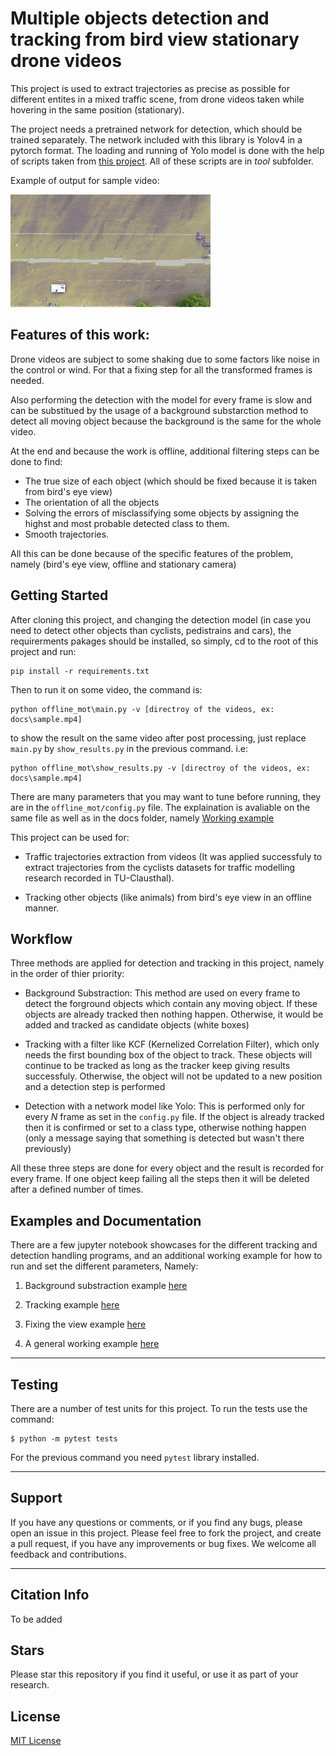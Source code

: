 
Multiple objects detection and tracking from bird view stationary drone videos
=========


This project is used to extract trajectories as precise as possible for different entites in a mixed traffic scene, from drone videos taken while hovering in the same position (stationary).

The project needs a pretrained network for detection, which should be trained separately. The network included with this library is Yolov4 in a pytorch format. The loading and running of Yolo model is done with the help of scripts taken from [this project](https://github.com/Tianxiaomo/pytorch-YOLOv4). All of these scripts are in *tool* subfolder.

Example of output for sample video:

![Problem loading the gif!](docs/output.gif)



## Features of this work:

Drone videos are subject to some shaking due to some factors like noise in the control or wind. For that a fixing step for all the transformed frames is needed. 

Also performing the detection with the model for every frame is slow and can be substitued by the usage of a background substarction method to detect all moving object because the background is the same for the whole video.

At the end and because the work is offline, additional filtering steps can be done to find: 

- The true size of each object (which should be fixed because it is taken from bird's eye view)
- The orientation of all the objects
- Solving the errors of misclassifying some objects by assigning the highst and most probable detected class to them. 
- Smooth trajectories.

All this can be done because of the specific features of the problem, namely (bird's eye view, offline and 
stationary camera)

## Getting Started

After cloning this project, and changing the detection model (in case you need to detect other objects than cyclists, pedistrains and cars), the requirerments pakages should be installed, so simply, cd to the root of this project and run:

```
pip install -r requirements.txt
```

Then to run it on some video, the command is:

```
python offline_mot\main.py -v [directroy of the videos, ex: docs\sample.mp4]
```
to show the result on the same video after post processing, just replace `main.py` by `show_results.py` in the previous command. i.e:

```
python offline_mot\show_results.py -v [directroy of the videos, ex: docs\sample.mp4]
```

There are many parameters that you may want to tune before running, they are in the `offline_mot/config.py` file. The explaination is avaliable on the same file as well as in the docs folder, namely [Working example](./docs/A_Working_Example.ipynb)


This project can be used for:

* Traffic trajectories extraction from videos (It was applied successfuly to extract trajectories from the cyclists datasets for traffic modelling research recorded in TU-Clausthal).

* Tracking other objects (like animals) from bird's eye view in an offline manner.


## Workflow

Three methods are applied for detection and tracking in this project, namely in the order of thier priority:

* Background Substraction: This method are used on every frame to detect the forground objects which contain any moving object. If these objects are already tracked then nothing happen. Otherwise, it would be added and tracked as candidate objects (white boxes)

* Tracking with a filter like KCF (Kernelized Correlation Filter), which only needs the first bounding box of the object to track. These objects will continue to be tracked as long as the tracker keep giving results successfuly. Otherwise, the object will not be updated to a new position and a detection step is performed

* Detection with a network model like Yolo: This is performed only for every *N* frame as set in the `config.py` file. If the object is already tracked then it is confirmed or set to a class type, otherwise nothing happen (only a message saying that something is detected but wasn't there previously)

All these three steps are done for every object and the result is recorded for every frame. If one object keep failing all the steps then it will be deleted after a defined number of times.

## Examples and Documentation

There are a few jupyter notebook showcases for the different tracking and detection handling programs, and an additional working example for how to run and set the different parameters, Namely:

1. Background substraction example [here](./docs/Background_Subtraction_Example.ipynb)

2. Tracking example [here](./docs/Tracking_Example.ipynb)

3. Fixing the view example [here](./docs/Fixing_the_view.ipynb)

4. A general working example [here](./docs/A_Working_Example.ipynb)

--------------------

## Testing

There are a number of test units for this project. To run the tests use the command:
```
$ python -m pytest tests
```

For the previous command you need `pytest` library installed.

--------------------

## Support

If you have any questions or comments, or if you find any bugs, please open an issue in this project. Please feel free
to fork the project, and create a pull request, if you have any improvements or bug fixes. We welcome all feedback and
contributions.

--------------------
## Citation Info
To be added

## Stars

Please star this repository if you find it useful, or use it as part of your research.

## License

[MIT License](https://choosealicense.com/licenses/mit/)